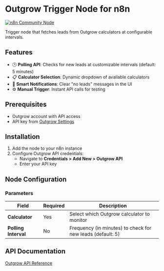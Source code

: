 # Outgrow Trigger Node for n8n

[![n8n Community Node](https://img.shields.io/badge/n8n-Community%20Node-green.svg)](https://n8n.io/integrations)

Trigger node that fetches leads from Outgrow calculators at configurable intervals.


## Features

- 🕒 **Polling API**: Checks for new leads at customizable intervals (default: 5 minutes)
- 📋 **Calculator Selection**: Dynamic dropdown of available calculators
- 🔔 **Smart Notifications**: Clear "no leads" messages in the UI
- ⚙️ **Manual Trigger**: Instant API calls for testing

## Prerequisites

- Outgrow account with API access
- API key from [Outgrow Settings](https://app.outgrow.co/settings/api)

## Installation

1. Add the node to your n8n instance
2. Configure Outgrow API credentials:
   - Navigate to **Credentials > Add New > Outgrow API**
   - Enter your API key

## Node Configuration

### Parameters
| Field               | Required | Description                                                                 |
|---------------------|----------|-----------------------------------------------------------------------------|
| **Calculator**      | Yes      | Select which Outgrow calculator to monitor                                  |
| **Polling Interval**| No       | Frequency (in minutes) to check for new leads (default: 5)                  |




## API Documentation
[Outgrow API Reference](https://support.outgrow.co/docs)
